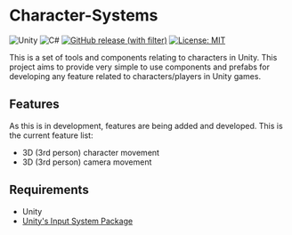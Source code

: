 # Character-Systems

![Unity](https://img.shields.io/badge/unity_2022.1-%23000000.svg?style=for-the-badge&logo=unity&logoColor=white)
![C#](https://img.shields.io/badge/c%23-%23239120.svg?style=for-the-badge&logo=c-sharp&logoColor=white)
[![GitHub release (with filter)](https://img.shields.io/github/v/release/loganator956/Character-Systems?style=for-the-badge)](https://github.com/loganator956/Character-Systems/releases/latest)
[![License: MIT](https://img.shields.io/badge/License-MIT-yellow.svg?style=for-the-badge)](https://opensource.org/licenses/MIT)

This is a set of tools and components relating to characters in Unity. This project aims to provide very simple to use components and prefabs for developing any feature related to characters/players in Unity games.

## Features

As this is in development, features are being added and developed. This is the current feature list:

- 3D (3rd person) character movement
- 3D (3rd person) camera movement

## Requirements

- Unity
- [Unity's Input System Package](https://docs.unity3d.com/Packages/com.unity.inputsystem@1.7/manual/index.html)
